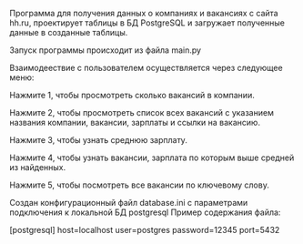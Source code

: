 Программа для получения данных о компаниях и вакансиях с сайта hh.ru, проектирует таблицы в БД PostgreSQL и загружает полученные данные в созданные таблицы.

Запуск программы происходит из файла main.py

Взаимодеествие с пользователем осуществляется через следующее меню:

Нажмите 1, чтобы просмотреть сколько вакансий в компании.

Нажмите 2, чтобы просмотреть список всех вакансий с указанием названия компании, вакансии, зарплаты и ссылки на вакансию.

Нажмите 3, чтобы узнать среднюю зарплату.

Нажмите 4, чтобы узнать вакансии, зарплата по которым выше средней из найденных.

Нажмите 5, чтобы посмотреть все вакансии по ключевому слову.

Создан конфигурационный файл database.ini с параметрами подключения к локальной БД postgresql
Пример содержания файла:

[postgresql]
host=localhost
user=postgres
password=12345
port=5432
